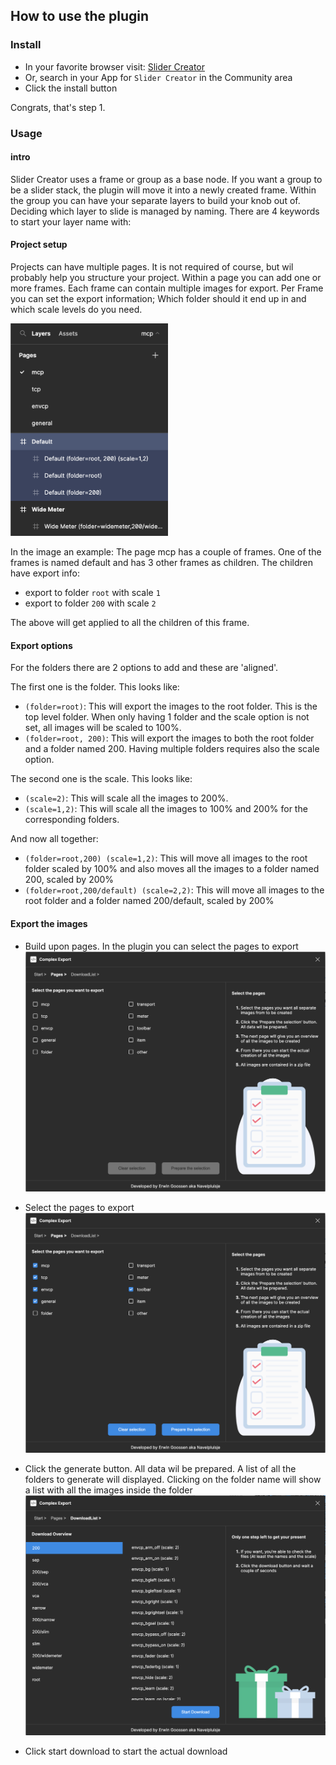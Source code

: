 ## How to use the plugin

### Install

- In your favorite browser visit: [Slider Creator](https://www.figma.com/community/plugin/1275561670400781749/Slider-Creator)
- Or, search in your App for `Slider Creator` in the Community area
- Click the install button

Congrats, that's step 1.

### Usage

#### intro

Slider Creator uses a frame or group as a base node. If you want a group to be a slider stack, the plugin will move it into a newly created frame.
Within the group you can have your separate layers to build your knob out of. Deciding which layer to slide is managed by naming. There are 4 keywords to start your layer name with:

#### Project setup

Projects can have multiple pages. It is not required of course, but wil probably help you structure your project.
Within a page you can add one or more frames. Each frame can contain multiple images for export. Per Frame you can set the export information; Which folder should it end up in and which scale levels do you need.

<img src="assets/plugin-folder-structure.png" style="width: 50%">

In the image an example:
The page mcp has a couple of frames. One of the frames is named default and has 3 other frames as children. The children have export info:

- export to folder `root` with scale `1`
- export to folder `200` with scale `2`

The above will get applied to all the children of this frame.

#### Export options

For the folders there are 2 options to add and these are 'aligned'.

The first one is the folder. This looks like:

- `(folder=root)`: This will export the images to the root folder. This is the top level folder. When only having 1 folder and the scale option is not set, all images will be scaled to 100%.
- `(folder=root, 200)`: This will export the images to both the root folder and a folder named 200. Having multiple folders requires also the scale option.

The second one is the scale. This looks like:

- `(scale=2)`: This will scale all the images to 200%.
- `(scale=1,2)`: This will scale all the images to 100% and 200% for the corresponding folders.

And now all together:

- `(folder=root,200) (scale=1,2)`: This will move all images to the root folder scaled by 100% and also moves all the images to a folder named 200, scaled by 200%
- `(folder=root,200/default) (scale=2,2)`: This will move all images to the root folder and a folder named 200/default, scaled by 200%

#### Export the images

- Build upon pages. In the plugin you can select the pages to export
  ![Select pages](/assets/plugin-page-select.png)
- Select the pages to export
  ![Select pages](/assets/plugin-page-selected.png)

- Click the generate button. All data wil be prepared. A list of all the folders to generate will displayed. Clicking on the folder name will show a list with all the images inside the folder
  ![Select pages](/assets/plugin-download-list.png)

- Click start download to start the actual download
